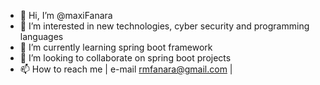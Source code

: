 - 👋 Hi, I’m @maxiFanara
- 👀 I’m interested in new technologies, cyber security and programming languages 
- 🌱 I’m currently learning spring boot framework
- 💞️ I’m looking to collaborate on spring boot projects
- 📫 How to reach me | e-mail rmfanara@gmail.com |

<!---
maxiFanara/maxiFanara is a ✨ special ✨ repository because its `README.md` (this file) appears on your GitHub profile.
You can click the Preview link to take a look at your changes.
--->
